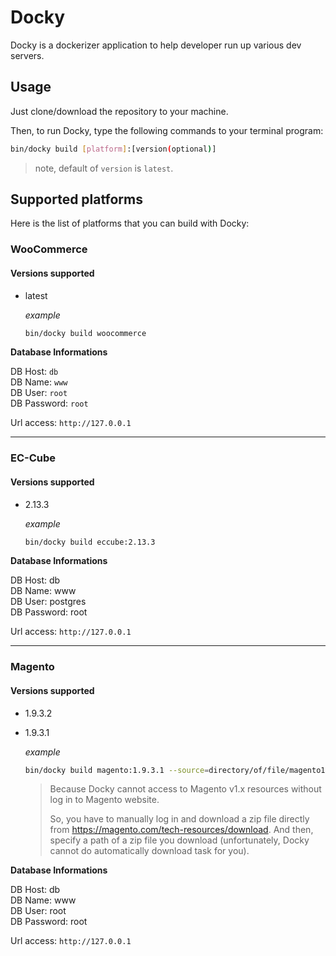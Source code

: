 # Docky

Docky is a dockerizer application to help developer run up various dev servers.

## Usage

Just clone/download the repository to your machine.

Then, to run Docky, type the following commands to your terminal program:

```bash
bin/docky build [platform]:[version(optional)]
```

> note, default of `version` is `latest`.

## Supported platforms

Here is the list of platforms that you can build with Docky:

### WooCommerce

#### Versions supported

- latest

    _example_

    ```bash
    bin/docky build woocommerce
    ```

**Database Informations**

DB Host: `db`  
DB Name: `www`  
DB User: `root`  
DB Password: `root`

Url access: `http://127.0.0.1`

---

### EC-Cube

#### Versions supported

- 2.13.3

    _example_

    ```bash
    bin/docky build eccube:2.13.3
    ```

**Database Informations**

DB Host: db  
DB Name: www  
DB User: postgres  
DB Password: root

Url access: `http://127.0.0.1`

---

### Magento

#### Versions supported

- 1.9.3.2
- 1.9.3.1

    _example_

    ```bash
    bin/docky build magento:1.9.3.1 --source=directory/of/file/magento1.9.3.1.zip
    ```

    > Because Docky cannot access to Magento v1.x resources without log in to Magento website.  
    >
    > So, you have to manually log in and download a zip file directly from https://magento.com/tech-resources/download. And then, specify a path of a zip file you download (unfortunately, Docky cannot do automatically download task for you).


**Database Informations**

DB Host: db  
DB Name: www  
DB User: root  
DB Password: root

Url access: `http://127.0.0.1`
